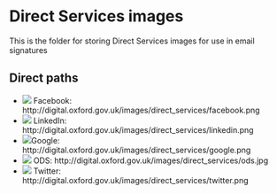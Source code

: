# Direct Services images

This is the folder for storing Direct Services images for use in email signatures

## Direct paths
<ul>
<li><img src= "http://digital.oxford.gov.uk/images/direct_services/facebook.png"> Facebook: http://digital.oxford.gov.uk/images/direct_services/facebook.png</li>
  <li><img src="http://digital.oxford.gov.uk/images/direct_services/linkedin.png"> LinkedIn: http://digital.oxford.gov.uk/images/direct_services/linkedin.png</li> 
  <li><img src="http://digital.oxford.gov.uk/images/direct_services/google.png">Google: http://digital.oxford.gov.uk/images/direct_services/google.png</li> 
  <li><img src="http://digital.oxford.gov.uk/images/direct_services/ods.jpg"> ODS: http://digital.oxford.gov.uk/images/direct_services/ods.jpg</li> 
  <li><img src="http://digital.oxford.gov.uk/images/direct_services/twitter.png"> Twitter: http://digital.oxford.gov.uk/images/direct_services/twitter.png</li>
</ul>
